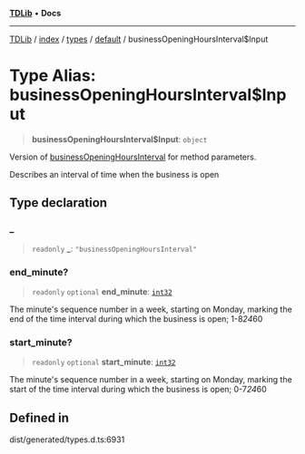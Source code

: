 [**TDLib**](../../../../../../README.md) • **Docs**

***

[TDLib](../../../../../../modules.md) / [index](../../../../../README.md) / [types](../../../README.md) / [default](../README.md) / businessOpeningHoursInterval$Input

# Type Alias: businessOpeningHoursInterval$Input

> **businessOpeningHoursInterval$Input**: `object`

Version of [businessOpeningHoursInterval](businessOpeningHoursInterval-1.md) for method parameters.

Describes an interval of time when the business is open

## Type declaration

### \_

> `readonly` **\_**: `"businessOpeningHoursInterval"`

### end\_minute?

> `readonly` `optional` **end\_minute**: [`int32`](int32-1.md)

The minute's sequence number in a week, starting on Monday, marking the end of the time interval during which the business is open; 1-8*24*60

### start\_minute?

> `readonly` `optional` **start\_minute**: [`int32`](int32-1.md)

The minute's sequence number in a week, starting on Monday, marking the start of the time interval during which the business is open; 0-7*24*60

## Defined in

dist/generated/types.d.ts:6931
